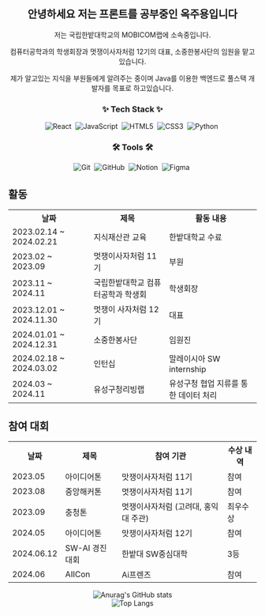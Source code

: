 <div align="center">
  <h2>안녕하세요 저는 프론트를 공부중인 옥주용입니다</h2>
  <p>저는 국립한밭대학교의 MOBICOM랩에 소속중입니다.</p>
  <p>컴퓨터공학과의 학생회장과 멋쟁이사자처럼 12기의 대표, 소중한봉사단의 임원을 맡고있습니다.</p>
  <p>제가 알고있는 지식을 부원들에게 알려주는 중이며 Java를 이용한 백엔드로 풀스택 개발자를 목표로 하고있습니다.</p>
</div>

<!-- Tech Stack Section -->
<h3 align="center">✨ Tech Stack ✨</h3>
<div align="center">
  <img src="https://img.shields.io/badge/react-20232a.svg?style=for-the-badge&logo=react&logoColor=61DAFB" alt="React" />&nbsp;
  <img src="https://img.shields.io/badge/javascript-F7DF1E.svg?style=for-the-badge&logo=javascript&logoColor=20232a" alt="JavaScript" />&nbsp;
  <img src="https://img.shields.io/badge/html5-E34F26.svg?style=for-the-badge&logo=html5&logoColor=white" alt="HTML5" />&nbsp;
  <img src="https://img.shields.io/badge/css3-1572B6.svg?style=for-the-badge&logo=css3&logoColor=white" alt="CSS3" />&nbsp;
  <img src="https://img.shields.io/badge/python-3670A0?style=for-the-badge&logo=python&logoColor=ffdd54" alt="Python" />&nbsp;
</div>

<!-- Tools Section -->
<h3 align="center">🛠 Tools 🛠</h3>
<div align="center">
  <img src="https://img.shields.io/badge/git-F05033.svg?style=for-the-badge&logo=git&logoColor=white" alt="Git" />&nbsp;
  <img src="https://img.shields.io/badge/github-181717.svg?style=for-the-badge&logo=github&logoColor=white" alt="GitHub" />&nbsp;
  <img src="https://img.shields.io/badge/Notion-F3F3F3.svg?style=for-the-badge&logo=notion&logoColor=black" alt="Notion" />&nbsp;
  <img src="https://img.shields.io/badge/figma-F24E1E.svg?style=for-the-badge&logo=figma&logoColor=white" alt="Figma" />&nbsp;
</div>

<!-- Activities Section -->
<h2>활동</h2>
<table align="center">
  <tr>
    <th>날짜</th>
    <th>제목</th>
    <th>활동 내용</th>
  </tr>
  <tr>
    <td>2023.02.14 ~ 2024.02.21</td>
    <td>지식재산관 교육</td>
    <td>한밭대학교 수료</td>
  </tr>
  <tr>
    <td>2023.02 ~ 2023.09</td>
    <td>멋쟁이사자처럼 11기</td>
    <td>부원</td>
  </tr>
  <tr>
    <td>2023.11 ~ 2024.11</td>
    <td>국립한밭대학교 컴퓨터공학과 학생회</td>
    <td>학생회장</td>
  </tr>
  <tr>
    <td>2023.12.01 ~ 2024.11.30</td>
    <td>멋쟁이 사자처럼 12기</td>
    <td>대표</td>
  </tr>
  <tr>
    <td>2024.01.01 ~ 2024.12.31</td>
    <td>소중한봉사단</td>
    <td>임원진</td>
  </tr>
  <tr>
    <td>2024.02.18 ~ 2024.03.02</td>
    <td>인턴십</td>
    <td>말레이시아 SW internship</td>
  </tr>
  <tr>
    <td>2024.03 ~ 2024.11</td>
    <td>유성구청리빙랩</td>
    <td>유성구청 협업 지류를 통한 데이터 처리</td>
  </tr>
</table>

<!-- Competitions Section -->
<h2>참여 대회</h2>
<table align="center">
  <tr>
    <th>날짜</th>
    <th>제목</th>
    <th>참여 기관</th>
    <th>수상 내역</th>
  </tr>
  <tr>
    <td>2023.05</td>
    <td>아이디어톤</td>
    <td>맛쟁이사자처럼 11기</td>
    <td>참여</td>
  </tr>
  <tr>
    <td>2023.08</td>
    <td>중앙해커톤</td>
    <td>멋쟁이사자처럼 11기</td>
    <td>참여</td>
  </tr>
  <tr>
    <td>2023.09</td>
    <td>충청톤</td>
    <td>멋쟁이사자처럼 (고려대, 홍익대 주관)</td>
    <td>최우수상</td>
  </tr>
  <tr>
    <td>2024.05</td>
    <td>아이디어톤</td>
    <td>맛쟁이사자처럼 12기</td>
    <td>참여</td>
  </tr>
  <tr>
    <td>2024.06.12</td>
    <td>SW-AI 경진대회</td>
    <td>한밭대 SW중심대학</td>
    <td>3등</td>
  </tr>
  <tr>
    <td>2024.06</td>
    <td>AIICon</td>
    <td>Ai프렌즈</td>
    <td>참여</td>
  </tr>
</table>

<div align="center">
  <img src="https://github-readme-stats.vercel.app/api?username=OckJuYong&show_icons=true&theme=radical" alt="Anurag's GitHub stats" />
  <br>
  <img src="https://github-readme-stats.vercel.app/api/top-langs/?username=OckJuYong&layout=compact" alt="Top Langs" />
</div>
